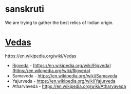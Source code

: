 # sanskruti

We are trying to gather the best relics of Indian origin.

# [Vedas](vedic-period/vedas.md)
https://en.wikipedia.org/wiki/Vedas

* [Rigveda](vedic-period/rigveda.md) - [https://en.wikipedia.org/wiki/Rigveda](https://en.wikipedia.org/wiki/Rigveda)
* Samaveda - https://en.wikipedia.org/wiki/Samaveda
* Yajurveda - https://en.wikipedia.org/wiki/Yajurveda
* Atharvaveda - https://en.wikipedia.org/wiki/Atharvaveda
